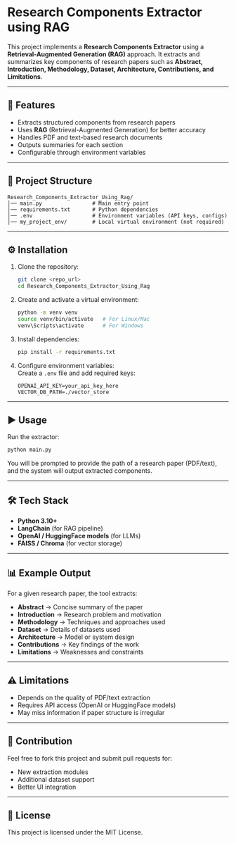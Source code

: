 # Research Components Extractor using RAG

This project implements a **Research Components Extractor** using a **Retrieval-Augmented Generation (RAG)** approach. It extracts and summarizes key components of research papers such as **Abstract, Introduction, Methodology, Dataset, Architecture, Contributions, and Limitations**.

---

## 🚀 Features
- Extracts structured components from research papers  
- Uses **RAG** (Retrieval-Augmented Generation) for better accuracy  
- Handles PDF and text-based research documents  
- Outputs summaries for each section  
- Configurable through environment variables  

---

## 📂 Project Structure
```
Research_Components_Extractor_Using_Rag/
│── main.py                # Main entry point
│── requirements.txt       # Python dependencies
│── .env                   # Environment variables (API keys, configs)
│── my_project_env/        # Local virtual environment (not required)
```

---

## ⚙️ Installation

1. Clone the repository:
   ```bash
   git clone <repo_url>
   cd Research_Components_Extractor_Using_Rag
   ```

2. Create and activate a virtual environment:
   ```bash
   python -m venv venv
   source venv/bin/activate   # For Linux/Mac
   venv\Scripts\activate      # For Windows
   ```

3. Install dependencies:
   ```bash
   pip install -r requirements.txt
   ```

4. Configure environment variables:  
   Create a `.env` file and add required keys:
   ```
   OPENAI_API_KEY=your_api_key_here
   VECTOR_DB_PATH=./vector_store
   ```

---

## ▶️ Usage
Run the extractor:
```bash
python main.py
```

You will be prompted to provide the path of a research paper (PDF/text), and the system will output extracted components.

---

## 🛠️ Tech Stack
- **Python 3.10+**
- **LangChain** (for RAG pipeline)  
- **OpenAI / HuggingFace models** (for LLMs)  
- **FAISS / Chroma** (for vector storage)  

---

## 📊 Example Output
For a given research paper, the tool extracts:

- **Abstract** → Concise summary of the paper  
- **Introduction** → Research problem and motivation  
- **Methodology** → Techniques and approaches used  
- **Dataset** → Details of datasets used  
- **Architecture** → Model or system design  
- **Contributions** → Key findings of the work  
- **Limitations** → Weaknesses and constraints  

---

## ⚠️ Limitations
- Depends on the quality of PDF/text extraction  
- Requires API access (OpenAI or HuggingFace models)  
- May miss information if paper structure is irregular  

---

## 🤝 Contribution
Feel free to fork this project and submit pull requests for:
- New extraction modules  
- Additional dataset support  
- Better UI integration  

---

## 📜 License
This project is licensed under the MIT License.  
